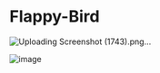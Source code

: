 # Flappy-Bird


![Uploading Screenshot (1743).png…]()

![image](https://github.com/user-attachments/assets/f73e7bd0-23a4-44c6-86fd-593dac5953b2)
